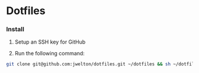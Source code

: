 # Dotfiles

### Install

1) Setup an SSH key for GitHub

2) Run the following command:

```bash
git clone git@github.com:jwelton/dotfiles.git ~/dotfiles && sh ~/dotfiles/install.sh;
```

